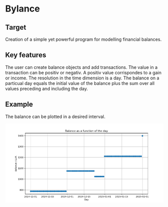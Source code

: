 # Bylance

## Target

Creation of a simple yet powerful program for modelling financial balances.

## Key features

The user can create balance objects and add transactions. The value in a transaction can be positiv or negativ. A positiv value corrispondes to a gain or income. The resolution in the time dimension is a day. The balance on a particual day equals the initial value of the balance plus the sum over all values preceding and including the day.

## Example

The balance can be plotted in a desired interval.

![screenshot](images/0000.png)